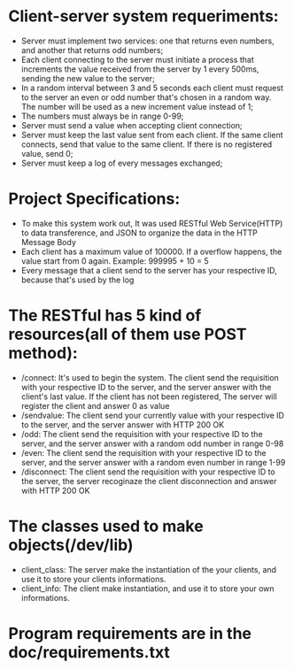 # Client-server system requeriments:
- Server must implement two services: one that returns even numbers, and another that returns odd numbers;
- Each client connecting to the server must initiate a process that increments the value received from the server by 1 every 500ms, sending the new value to the server; 
- In a random interval between 3 and 5 seconds each client must request to the server an even or odd number that's chosen in a random way. The number will be used as a new increment value instead of 1;
- The numbers must always be in range 0-99;
- Server must send a value when accepting client connection;
- Server must keep the last value sent from each client. If the same client connects, send that value to the same client. If there is no registered value, send 0;
- Server must keep a log of every messages exchanged;

# Project Specifications:
- To make this system work out, It was used RESTful Web Service(HTTP) to data transference, and JSON to organize the data in the HTTP Message Body
- Each client has a maximum value of 100000. If a overflow happens, the value start from 0 again. Example: 999995 + 10 = 5
- Every message that a client send to the server has your respective ID, because that's used by the log

# The RESTful has 5 kind of resources(all of them use POST method):
- /connect: It's used to begin the system. The client send the requisition with your respective ID to the server, and the server answer with the client's last value. If the client has not been registered, The server will register the client and answer 0 as value
- /sendvalue: The client send your currently value with your respective ID to the server, and the server answer with HTTP 200 OK
- /odd: The client send the requisition with your respective ID to the server, and the server answer with a random odd number in range 0-98
- /even: The client send the requisition with your respective ID to the server, and the server answer with a random even number in range 1-99
- /disconnect: The client send the requisition with your respective ID to the server, the server recoginaze the client disconnection and answer with HTTP 200 OK

# The classes used to make objects(/dev/lib)
- client_class: The server make the instantiation of the your clients, and use it to store your clients informations.
- client_info: The client make instantiation, and use it to store your own informations.

# Program requirements are in the doc/requirements.txt
